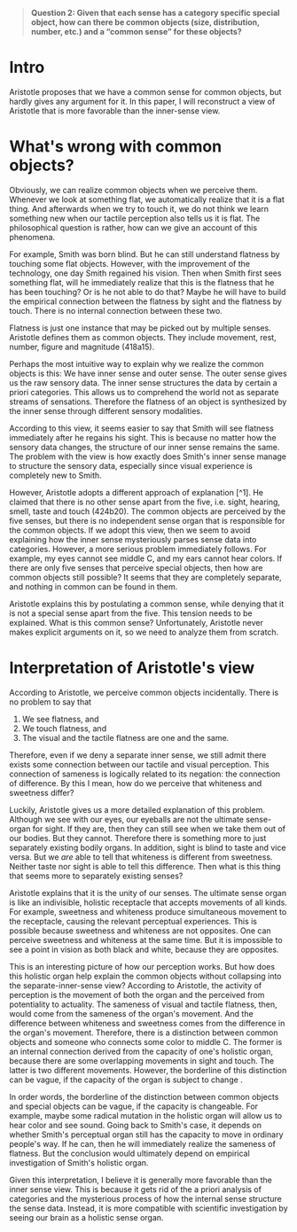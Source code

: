 > **Question 2: Given that each sense has a category specific special object, how can there be common objects (size, distribution, number, etc.) and a “common sense” for these objects?**

# Intro

Aristotle proposes that we have a common sense for common objects, but hardly gives any argument for it. In this paper, I will reconstruct a view of Aristotle that is more favorable than the inner-sense view.

# What's wrong with common objects?

Obviously, we can realize common objects when we perceive them. Whenever we look at something flat, we automatically realize that it is a flat thing. And afterwards when we try to touch it, we do not think we learn something new when our tactile perception also tells us it is flat. The philosophical question is rather, how can we give an account of this phenomena.

For example, Smith was born blind. But he can still understand flatness by touching some flat objects. However, with the improvement of the technology, one day Smith regained his vision. Then when Smith first sees something flat, will he immediately realize that this is the flatness that he has been touching? Or is he not able to do that? Maybe he will have to build the empirical connection between the flatness by sight and the flatness by touch. There is no internal connection between these two.

Flatness is just one instance that may be picked out by multiple senses. Aristotle defines them as common objects. They include movement, rest, number, figure and magnitude (418a15).

Perhaps the most intuitive way to explain why we realize the common objects is this: We have inner sense and outer sense. The outer sense gives us the raw sensory data. The inner sense structures the data by certain a priori categories. This allows us to comprehend the world not as separate streams of sensations. Therefore the flatness of an object is synthesized by the inner sense through different sensory modalities. 

According to this view, it seems easier to say that Smith will see flatness immediately after he regains his sight. This is because no matter how the sensory data changes, the structure of our inner sense remains the same. The problem with the view is how exactly does Smith's inner sense manage to structure the sensory data, especially since visual experience is completely new to Smith. 

However, Aristotle adopts a different approach of explanation [^1]. He claimed that there is no other sense apart from the five, i.e. sight, hearing, smell, taste and touch (424b20). The common objects are perceived by the five senses, but there is no independent sense organ that is responsible for the common objects. If we adopt this view, then we seem to avoid explaining how the inner sense mysteriously parses sense data into categories. However, a more serious problem immediately follows. For example, my eyes cannot see middle C, and my ears cannot hear colors. If there are only five senses that perceive special objects, then how are common objects still possible? It seems that they are completely separate, and nothing in common can be found in them.

Aristotle explains this by postulating a common sense, while denying that it is not a special sense apart from the five. This tension needs to be explained. What is this common sense? Unfortunately, Aristotle never makes explicit arguments on it, so we need to analyze them from scratch.

# Interpretation of Aristotle's view

According to Aristotle, we perceive common objects incidentally. There is no problem to say that 

1. We see flatness, and 
2. We touch flatness, and
3. The visual and the tactile flatness are one and the same.

Therefore, even if we deny a separate inner sense, we still admit there exists some connection between our tactile and visual perception. This connection of sameness is logically related to its negation: the connection of difference. By this I mean, how do we perceive that whiteness and sweetness differ?

Luckily, Aristotle gives us a more detailed explanation of this problem. Although we see with our eyes, our eyeballs are not the ultimate sense-organ for sight. If they are, then they can still see when we take them out of our bodies. But they cannot. Therefore there is something more to just separately existing bodily organs. In addition, sight is blind to taste and vice versa. But we *are* able to tell that whiteness is different from sweetness. Neither taste nor sight is able to tell this difference. Then what is this thing that seems more to separately existing senses? 

Aristotle explains that it is the unity of our senses. The ultimate sense organ is like an indivisible, holistic receptacle that accepts movements of all kinds. For example, sweetness and whiteness produce simultaneous movement to the receptacle, causing the relevant perceptual experiences. This is possible because sweetness and whiteness are not opposites. One can perceive sweetness and whiteness at the same time. But it is impossible to see a point in vision as both black and white, because they are opposites.

This is an interesting picture of how our perception works. But how does this holistic organ help explain the common objects without collapsing into the separate-inner-sense view? According to Aristotle, the activity of perception is the movement of both the organ and the perceived from potentiality to actuality. The sameness of visual and tactile flatness, then, would come from the sameness of the organ's movement. And the difference between whiteness and sweetness comes from the difference in the organ's movement. Therefore, there is a distinction between common objects and someone who connects some color to middle C. The former is an internal connection derived from the capacity of one's holistic organ, because there are some overlapping movements in sight and touch. The latter is two different movements. However, the borderline of this distinction can be vague, if the capacity of the organ is subject to change .

In order words, the borderline of the distinction between common objects and special objects can be vague, if the capacity is changeable. For example, maybe some radical mutation in the holistic organ will allow us to hear color and see sound. Going back to Smith's case, it depends on whether Smith's perceptual organ still has the capacity to move in ordinary people's way. If he can, then he will immediately realize the sameness of flatness. But the conclusion would ultimately depend on empirical investigation of Smith's holistic organ.

Given this interpretation, I believe it is generally more favorable than the inner sense view. This is because it gets rid of the a priori analysis of categories and the mysterious process of how the internal sense structure the sense data. Instead, it is more compatible with scientific investigation by seeing our brain as a holistic sense organ.